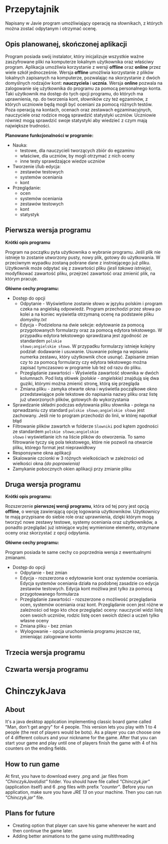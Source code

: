 # Przepytajnik

Napisany w Javie program umożliwiający operację na słownikach, z których można zostać odpytanym i otrzymać ocenę.

## Opis planowanej, skończonej aplikacji

Program posiada swój instalator, który inicjalizuje wszystkie ważne zaszyfrowane pliki na komputerze lokalnym użytkownika oraz właściwy program. Aplikacja umożliwia korzystanie z wersji **offline** oraz **online** przez wiele szkół jednocześnie. Wersja **offline** umożliwia korzystanie z plików lokalnych zapisanych na komputerze, pozwalając na skorzystanie z dwóch domyślnych rodzajów kont: **nauczyciela** i **ucznia**. Wersja **online** pozwala na zalogowanie się użytkownika do programu za pomocą personalnego konta. Taki użytkownik ma dostęp do tych opcji programu, do których ma uprawnienia, np. do tworzenia kont, słowników czy też egzaminów, z których uczniowie będą mogli być oceniani za pomocą różnych testów. Poza operacją na kontach, ocenach oraz zestawach egzaminacyjnych, nauczyciele oraz rodzice mogą sprawdzić statystyki uczniów. Uczniowie również mogą sprawdzić swoje statystyki aby wiedzieć z czym mają największe trudności.

**Planowane funkcjonalności w programie:**

* Nauka:
  - testowe, dla nauczycieli tworzących zbiór do egzaminu
  - właściwe, dla uczniów, by mogli otrzymać z nich oceny
  - inne testy sprawdzające wiedze uczniów
* Tworzenie i/lub edycja:
  - zestawów testowych
  - systemów oceniania
  - kont
* Przeglądanie:
  - ocen
  - systemów oceniania
  - zestawów testowych
  - kont
  - statystyk

## Pierwsza wersja programu

**Krótki opis programu**

Program na początku pyta użytkownika o wybranie programu. Jeśli plik nie istnieje to zostanie utworzony pusty, nowy plik, gotowy do użytkowania. W przeciwnym wypadku zostaną pobrane dane z instniejącego już pliku. Użytkownik może odpytać się z zawartości pliku *(jesli takowa istnieje)*, modyfikować zawartość pliku, przejrzeć zawartość oraz zmienić plik, na którym pracuje.

**Główne cechy programu:**

* Dostęp do opcji
  - Odpytanie - Wyświetlone zostanie słowo w języku polskim i program czeka na angielską odpowiedź. Program przechodzi przez słowa po kolei a na koniec wyświetla otrzymaną ocenę na podstawie pliku *domyslny.txt*
  - Edycja - Podzielona na dwie sekcje: edytowanie za pomocą przygotowanych formularzy oraz za pomocą edytora tekstowego. W przypadku edytora tekstowego sprawdzana jest zgodność ze standardem <code>polskie słowo;angielskie słowo</code>. W przypadku formularzy istnieje kolejny podział: dodawanie i usuwanie. Usuwanie polega na wpisaniu numerka zestawu, który użytkownik chce usunąć. Zapisanie zmian czy to za pomocą formularzy czy edytora tekstowego można zapisać tymczasowo w programie lub też od razu do pliku.
  - Przeglądanie zawartości - Wyświetla zawartość słownika w dwóch kolumnach. Pod listą słówek *(polskie - angielskie)* znajdują się dwa guziki, którymi można zmienić stronę, którą się przegląda
  - Zmiana pliku - zamyka otwarte okna i wyświetla początkowe okno przedstawiające pole tekstowe do napisania nazwy pliku oraz listę już utworzonych plików, gotowych do wykorzystania
* Sprawdzanie składni podczas edytowania pliku słownika - polega na sprwadzaniu czy standard <code>polskie słowo;angielskie słowo</code> jest zachowany. Jeśli nie to program przechodzi do linii, w której napotkał błąd
* Filtrowanie plików zawartch w folderze <code>Slowniki</code> pod kątem zgodności ze standardem <code>polskie słowo;angielskie słowo</code> i wyświetlanie ich na liście plików do otworzenia. To samo filtrowanie tyczy się pola tekstowego, które nie pozwoli na otwarcie pliku, którego format jest nieprawidłowy
* Responsywne okna aplikacji
* Skalowanie czcionki w 3 różnych wielkościach w zależności od wielkości okna *(do poprawienia)*
* Zamykanie pobocznych okien aplikacji przy zmianie pliku

## Druga wersja programu

**Krótki opis programu:**

Rozszerzenie **pierwszej wersji programu**, która od tej pory jest opcją **offline**, o wersję zawierającą opcję logowania użytkowników. Użytkownicy te mają przypisane do siebie role oraz uprawnienia, dzięki którym mogą tworzyć nowe zestawy testowe, systemy oceniania oraz użytkowników, a ponadto przeglądać już istniejące wyżej wymienione elementy, otrzymane oceny oraz skorzystać z opcji odpytania.

**Główne cechy programu:**

Program posiada te same cechy co poprzednia wersja z ewentualnymi zmianami.

* Dostęp do opcji
  - Odpytanie - bez zmian
  - Edycja - rozszerzona o edytowanie kont oraz systemów oceniania. Edycja systemów oceniania działa na podobnej zasadzie co edycja zestawów testowych. Edycja kont możliwa jest tylko za pomocą przygotowanego formularza
  - Przeglądanie zawartości - rozszerzone o możliwość przeglądania ocen, systemów oceniania oraz kont. Przeglądanie ocen jest różne w zależności od tego kto chce przeglądać oceny: nauczyciel widzi listę ocen swoich uczniów, rodzic listę ocen swoich dzieci a uczeń tylko własne oceny
  - Zmiana pliku - bez zmian
  - Wylogowanie - opcja uruchomienia programu jeszcze raz, zmieniając zalogowane konto

## Trzecia wersja programu

## Czwarta wersja programu



# ChinczykJava
## About

It's a java desktop application implementing classic board game called "Man, don't get angry" for 4 people. This version lets you play with 1 to 4 people (the rest of players would be bots). 
As a player you can choose one of 4 different colours and your nickname for the game. After that you can start your game and play until one of players finish the game with 4 of his counters on the ending fields. 

## How to run game

At first, you have to download every .png and .jar files from *"ChinczykJava\dist"* folder. You should have file called *"Chinczyk.jar"* (application itself) and 6 .png files with prefix *"counter"*. 
Before you run application, make sure you have *JRE 13* on your machine. Then you can run *"Chinczyk.jar"* file. 

## Plans for future
* Creating option that player can save his game whenever he want and then continue the game later.
* Adding better animations to the game using multithreading

